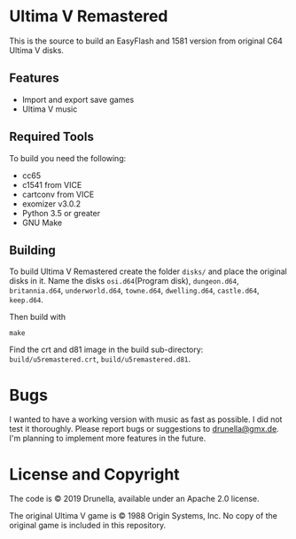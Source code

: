 # Ultima V Remastered
This is the source to build an EasyFlash and 1581 version from original C64 
Ultima V disks.

## Features
* Import and export save games
* Ultima V music

## Required Tools
To build you need the following:
* cc65
* c1541 from VICE
* cartconv from VICE
* exomizer v3.0.2
* Python 3.5 or greater
* GNU Make

## Building
To build Ultima V Remastered create the folder `disks/` and place the
original disks in it. Name the disks `osi.d64`(Program disk), `dungeon.d64`, 
`britannia.d64`, `underworld.d64`, `towne.d64`, `dwelling.d64`, `castle.d64`, 
`keep.d64`.

Then build with

```
make
```

Find the crt and d81 image in the build sub-directory:
`build/u5remastered.crt`, 
`build/u5remastered.d81`.

# Bugs

I wanted to have a working version with music as fast as possible. I did not
test it thoroughly. Please report bugs or suggestions to drunella@gmx.de. I'm planning 
to implement more features in the future.

# License and Copyright

The code is © 2019 Drunella, available under an Apache 2.0 license.

The original Ultima V game is © 1988 Origin Systems, Inc. 
No copy of the original game is included in this repository.

